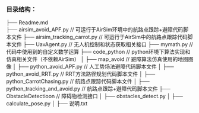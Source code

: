 ### 目录结构：

├── Readme.md  
├── airsim_avoid_APF.py 					 // 可运行于AirSim环境中的航路点跟踪+避障代码脚本文件
├── airsim_tracking_carrot.py  			 // 可运行于AirSim中的航路点跟踪代码脚本文件
├── UavAgent.py  								 // 无人机控制和状态获取相关接口
├── mymath.py  									// 代码中使用到的自定义数学运算
├── code_python  								 // python环境下算法实现和仿真相关文件（不依赖AirSim）
│   ├── map_avoid 								// 避障算法仿真使用的地图图像
│   ├── python_avoid_APF.py 			   // 人工势场法避障代码脚本文件
│   ├── python_avoid_RRT.py  			  // RRT方法路径规划代码脚本文件
│   ├── python_CarrotChasing.py  	    // 航路点跟踪代码脚本文件
│   ├── python_tracking_and_avoid.py  // 航路点跟踪+避障代码脚本文件
├── ObstacleDetectioon  					   // 障碍物检测接口
│   ├── obstacles_detect.py
│   ├── calculate_pose.py
│   ├── 说明.txt